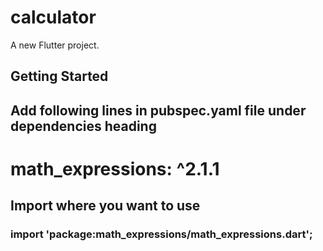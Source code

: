 # calculator

A new Flutter project.

## Getting Started



## Add following lines in pubspec.yaml file under dependencies heading

  # math_expressions: ^2.1.1
  
  ## Import where you want to use
  
  ### import 'package:math_expressions/math_expressions.dart';
  

